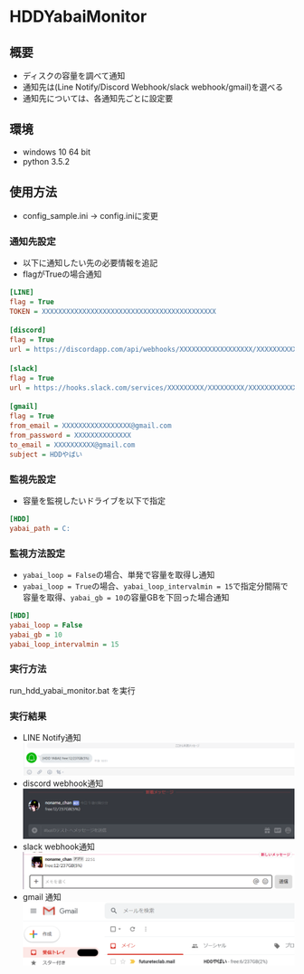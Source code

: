# HDDYabaiMonitor
## 概要
- ディスクの容量を調べて通知
- 通知先は(Line Notify/Discord Webhook/slack webhook/gmail)を選べる
- 通知先については、各通知先ごとに設定要

## 環境
- windows 10 64 bit
- python 3.5.2

## 使用方法
- config_sample.ini -> config.iniに変更

### 通知先設定
- 以下に通知したい先の必要情報を追記
- flagがTrueの場合通知
``` config.ini
[LINE]
flag = True
TOKEN = XXXXXXXXXXXXXXXXXXXXXXXXXXXXXXXXXXXXXXXXXXX

[discord]
flag = True
url = https://discordapp.com/api/webhooks/XXXXXXXXXXXXXXXXXX/XXXXXXXXXXXXXXXXXXXXXXXXXXXXXXXXXXXXXXXXXXXXXXXXXXXXXXXXXXXXXXXXXXXX

[slack]
flag = True
url = https://hooks.slack.com/services/XXXXXXXXX/XXXXXXXXX/XXXXXXXXXXXXXXXXXXXXXXXX

[gmail]
flag = True
from_email = XXXXXXXXXXXXXXXXX@gmail.com
from_password = XXXXXXXXXXXXXX
to_email = XXXXXXXXXX@gmail.com
subject = HDDやばい
``` 

### 監視先設定
- 容量を監視したいドライブを以下で指定
``` config.ini
[HDD]
yabai_path = C:
```

### 監視方法設定
- `yabai_loop = False`の場合、単発で容量を取得し通知
- `yabai_loop = True`の場合、`yabai_loop_intervalmin = 15`で指定分間隔で容量を取得、`yabai_gb = 10`の容量GBを下回った場合通知
``` config.ini
[HDD]
yabai_loop = False
yabai_gb = 10
yabai_loop_intervalmin = 15
```

### 実行方法
run_hdd_yabai_monitor.bat を実行

### 実行結果
- LINE Notify通知
![LINE Notify通知](img/img_line.png)
- discord webhook通知
![discord webhook通知](img/img_discord.png)
- slack webhook通知
![slack webhook通知](img/img_slack.png)
- gmail 通知
![gmail 通知](img/img_gmail.png)

